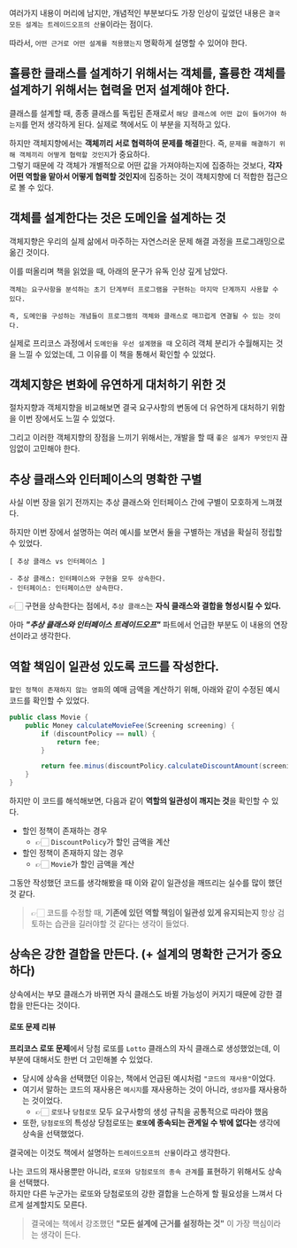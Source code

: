 여러가지 내용이 머리에 남지만, 개념적인 부분보다도 가장 인상이 깊었던 내용은 `결국 모든 설계는 트레이드오프의 산물`이라는 점이다.

따라서, `어떤 근거로 어떤 설계를 적용했는지` 명확하게 설명할 수 있어야 한다.

## 훌륭한 클래스를 설계하기 위해서는 객체를, 훌륭한 객체를 설계하기 위해서는 협력을 먼저 설계해야 한다.

클래스를 설계할 때, 종종 클래스를 독립된 존재로서 `해당 클래스에 어떤 값이 들어가야 하는지`를 먼저 생각하게 된다. 실제로 책에서도 이 부분을 지적하고 있다.

하지만 객체지향에서는 **객체끼리 서로 협력하여 문제를 해결**한다. 즉, `문제를 해결하기 위해 객체끼리 어떻게 협력할 것인지`가 중요하다.  
그렇기 때문에 각 객체가 개별적으로 어떤 값을 가져야하는지에 집중하는 것보다, **각자 어떤 역할을 맡아서 어떻게 협력할 것인지**에 집중하는 것이 객체지향에 더 적합한 접근으로 볼 수 있다.

## 객체를 설계한다는 것은 도메인을 설계하는 것

객체지향은 우리의 실제 삶에서 마주하는 자연스러운 문제 해결 과정을 프로그래밍으로 옮긴 것이다.

이를 떠올리며 책을 읽었을 때, 아래의 문구가 유독 인상 깊게 남았다.

```
객체는 요구사항을 분석하는 초기 단계부터 프로그램을 구현하는 마지막 단계까지 사용할 수 있다.

즉, 도메인을 구성하는 개념들이 프로그램의 객체와 클래스로 매끄럽게 연결될 수 있는 것이다.
```

실제로 프리코스 과정에서 `도메인을 우선 설계했을 때` 오히려 객체 분리가 수월해지는 것을 느낄 수 있었는데, 그 이유를 이 책을 통해서 확인할 수 있었다.

## 객체지향은 변화에 유연하게 대처하기 위한 것

절차지향과 객체지향을 비교해보면 결국 요구사항의 변동에 더 유연하게 대처하기 위함을 이번 장에서도 느낄 수 있었다.

그리고 이러한 객체지향의 장점을 느끼기 위해서는, 개발을 할 때 `좋은 설계가 무엇인지` 끊임없이 고민해야 한다.

## 추상 클래스와 인터페이스의 명확한 구별

사실 이번 장을 읽기 전까지는 추상 클래스와 인터페이스 간에 구별이 모호하게 느껴졌다.

하지만 이번 장에서 설명하는 여러 예시를 보면서 둘을 구별하는 개념을 확실히 정립할 수 있었다.

```
[ 추상 클래스 vs 인터페이스 ]

- 추상 클래스: 인터페이스와 구현을 모두 상속한다.
- 인터페이스: 인터페이스만 상속한다.
```

👉🏻 구현을 상속한다는 점에서, `추상 클래스`는 **자식 클래스와 결합을 형성시킬 수 있다.**

아마 **_"추상 클래스와 인터페이스 트레이드오프"_** 파트에서 언급한 부분도 이 내용의 연장선이라고 생각한다.

## 역할 책임이 일관성 있도록 코드를 작성한다.

`할인 정책이 존재하지 않는 영화`의 예매 금액을 계산하기 위해, 아래와 같이 수정된 예시 코드를 확인할 수 있었다.

```java
public class Movie {
    public Money calculateMovieFee(Screening screening) {
        if (discountPolicy == null) {
            return fee;
        }

        return fee.minus(discountPolicy.calculateDiscountAmount(screening));
    }
}
```

하지만 이 코드를 해석해보면, 다음과 같이 **역할의 일관성이 깨지는 것**을 확인할 수 있다.

- 할인 정책이 존재하는 경우
  - 👉🏻 `DiscountPolicy`가 할인 금액을 계산
- 할인 정책이 존재하지 않는 경우
  - 👉🏻 `Movie`가 할인 금액을 계산

그동안 작성했던 코드를 생각해봤을 때 이와 같이 일관성을 깨뜨리는 실수를 많이 했던 것 같다.

> 👉🏻 코드를 수정할 때, **기존에 있던 역할 책임이 일관성 있게 유지되는지** 항상 검토하는 습관을 길러야할 것 같다는 생각이 들었다.

## 상속은 강한 결합을 만든다. (+ 설계의 명확한 근거가 중요하다)

상속에서는 부모 클래스가 바뀌면 자식 클래스도 바뀔 가능성이 커지기 때문에 강한 결합을 만든다는 것이다.

#### 로또 문제 리뷰

**프리코스 로또 문제**에서 당첨 로또를 `Lotto` 클래스의 자식 클래스로 생성했었는데, 이 부분에 대해서도 한번 더 고민해볼 수 있었다.

- 당시에 상속을 선택했던 이유는, 책에서 언급된 예시처럼 `"코드의 재사용"`이었다.
- 여기서 말하는 코드의 재사용은 `메시지`를 재사용하는 것이 아니라, `생성자`를 재사용하는 것이었다.
  - 👉🏻 `로또`나 `당첨로또` 모두 요구사항의 생성 규칙을 공통적으로 따라야 했음
- 또한, `당첨로또`의 특성상 당첨로또는 **`로또`에 종속되는 관계일 수 밖에 없다는** 생각에 상속을 선택했었다.

결국에는 이것도 책에서 설명하는 `트레이드오프의 산물`이라고 생각한다.

나는 코드의 재사용뿐만 아니라, `로또와 당첨로또의 종속 관계`를 표현하기 위해서도 상속을 선택했다.  
하지만 다른 누군가는 로또와 당첨로또의 강한 결합을 느슨하게 할 필요성을 느껴서 다르게 설계할지도 모른다.

> 결국에는 책에서 강조했던 **"모든 설계에 근거를 설정하는 것"** 이 가장 핵심이라는 생각이 든다.
